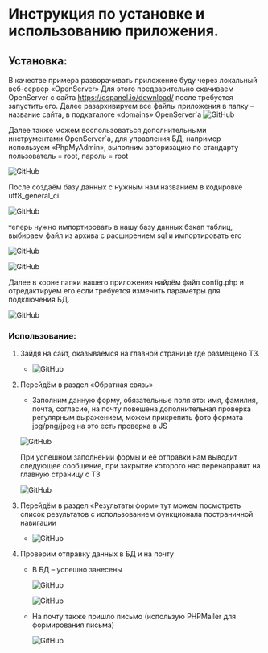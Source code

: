 # Инструкция по установке и использованию приложения.
## Установка:
В качестве примера разворачивать приложение буду через локальный веб-сервер «OpenServer»
Для этого предварительно скачиваем OpenServer с сайта https://ospanel.io/download/
после требуется запустить его.
Далее разархивируем все файлы приложения в папку – название сайта, в подкаталоге «domains» OpenServer`а
![GitHub](/images_instruction/2021-08-01_17-15-18.png)

Далее также можем воспользоваться дополнительными инструментами OpenServer`а, для управления БД, например используем «PhpMyAdmin», выполним авторизацию по стандарту пользователь = root, пароль = root

![GitHub](/images_instruction/2021-08-01_17-20-33.png)

После создаём базу данных с нужным нам названием в кодировке utf8_general_ci

![GitHub](/images_instruction/2021-08-01_17-27-15.png)

теперь нужно импортировать в нашу базу данных бэкап таблиц, выбираем файл из архива с расширением sql и импортировать его

![GitHub](/images_instruction/2021-08-01_17-33-33.png)

![GitHub](/images_instruction/2021-08-01_17-34-16.png)

Далее в корне папки нашего приложения найдём файл config.php и отредактируем его если требуется изменить параметры для подключения БД.

![GitHub](/images_instruction/2021-08-01_17-44-53.png)

### Использование:
1. Зайдя на сайт, оказываемся на главной странице где размещено ТЗ.

   * ![GitHub](/images_instruction/2021-08-01_18-00-39.png)
   
2. Перейдём в раздел «Обратная связь»
   * Заполним данную форму, обязательные поля это: имя, фамилия, почта, согласие, на почту повешена дополнительная проверка регулярным выражением, можем прикрепить фото формата jpg/png/jpeg на это есть проверка в JS
   
   ![GitHub](/images_instruction/2021-08-01_18-04-08.png)
   
   При успешном заполнении формы и её отправки нам выводит следующее сообщение, при закрытие которого нас перенаправит на главную страницу с ТЗ
   
    ![GitHub](/images_instruction/2021-08-01_18-11-19.png)
    
3. Перейдём в раздел «Результаты форм» тут можем посмотреть список результатов с использованием функционала постраничной навигации

   * ![GitHub](/images_instruction/2021-08-01_18-21-24.png)
   
4. Проверим отправку данных в БД и на почту
   * В БД – успешно занесены
   
     ![GitHub](/images_instruction/2021-08-01_18-35-29.png)
     
     ![GitHub](/images_instruction/2021-08-01_18-36-19.png)
     
   * На почту также пришло письмо (использую PHPMailer для формирования письма)
   
     ![GitHub](/images_instruction/2021-08-01_18-18-16.png)

